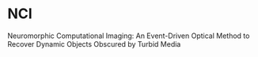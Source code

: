 # NCI
Neuromorphic Computational Imaging: An Event-Driven Optical Method to Recover Dynamic Objects Obscured by Turbid Media 

